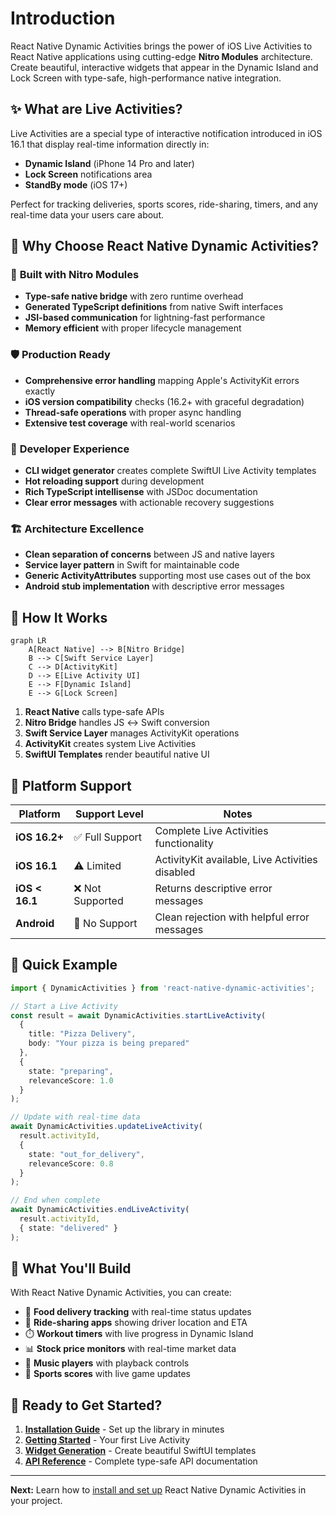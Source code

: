 # Introduction

React Native Dynamic Activities brings the power of iOS Live Activities to React Native applications using cutting-edge **Nitro Modules** architecture. Create beautiful, interactive widgets that appear in the Dynamic Island and Lock Screen with type-safe, high-performance native integration.

## ✨ What are Live Activities?

Live Activities are a special type of interactive notification introduced in iOS 16.1 that display real-time information directly in:

- **Dynamic Island** (iPhone 14 Pro and later)
- **Lock Screen** notifications area
- **StandBy mode** (iOS 17+)

Perfect for tracking deliveries, sports scores, ride-sharing, timers, and any real-time data your users care about.

## 🎯 Why Choose React Native Dynamic Activities?

### 🚀 **Built with Nitro Modules**
- **Type-safe native bridge** with zero runtime overhead
- **Generated TypeScript definitions** from native Swift interfaces  
- **JSI-based communication** for lightning-fast performance
- **Memory efficient** with proper lifecycle management

### 🛡️ **Production Ready**
- **Comprehensive error handling** mapping Apple's ActivityKit errors exactly
- **iOS version compatibility** checks (16.2+ with graceful degradation)
- **Thread-safe operations** with proper async handling
- **Extensive test coverage** with real-world scenarios

### 🎨 **Developer Experience**
- **CLI widget generator** creates complete SwiftUI Live Activity templates
- **Hot reloading support** during development
- **Rich TypeScript intellisense** with JSDoc documentation
- **Clear error messages** with actionable recovery suggestions

### 🏗️ **Architecture Excellence**
- **Clean separation of concerns** between JS and native layers
- **Service layer pattern** in Swift for maintainable code
- **Generic ActivityAttributes** supporting most use cases out of the box
- **Android stub implementation** with descriptive error messages

## 🔧 How It Works

```mermaid
graph LR
    A[React Native] --> B[Nitro Bridge]
    B --> C[Swift Service Layer]
    C --> D[ActivityKit]
    D --> E[Live Activity UI]
    E --> F[Dynamic Island]
    E --> G[Lock Screen]
```

1. **React Native** calls type-safe APIs
2. **Nitro Bridge** handles JS ↔ Swift conversion
3. **Swift Service Layer** manages ActivityKit operations
4. **ActivityKit** creates system Live Activities
5. **SwiftUI Templates** render beautiful native UI

## 📱 Platform Support

| Platform | Support Level | Notes |
|----------|--------------|--------|
| **iOS 16.2+** | ✅ Full Support | Complete Live Activities functionality |
| **iOS 16.1** | ⚠️ Limited | ActivityKit available, Live Activities disabled |
| **iOS < 16.1** | ❌ Not Supported | Returns descriptive error messages |
| **Android** | 🚫 No Support | Clean rejection with helpful error messages |

## 🚀 Quick Example

```typescript
import { DynamicActivities } from 'react-native-dynamic-activities';

// Start a Live Activity
const result = await DynamicActivities.startLiveActivity(
  {
    title: "Pizza Delivery", 
    body: "Your pizza is being prepared"
  },
  {
    state: "preparing",
    relevanceScore: 1.0
  }
);

// Update with real-time data
await DynamicActivities.updateLiveActivity(
  result.activityId,
  {
    state: "out_for_delivery",
    relevanceScore: 0.8
  }
);

// End when complete
await DynamicActivities.endLiveActivity(
  result.activityId,
  { state: "delivered" }
);
```

## 🎯 What You'll Build

With React Native Dynamic Activities, you can create:

- 🍕 **Food delivery tracking** with real-time status updates
- 🚗 **Ride-sharing apps** showing driver location and ETA  
- ⏱️ **Workout timers** with live progress in Dynamic Island
- 📊 **Stock price monitors** with real-time market data
- 🎵 **Music players** with playback controls
- 🏈 **Sports scores** with live game updates

## 🎉 Ready to Get Started?

1. **[Installation Guide](installation)** - Set up the library in minutes
2. **[Getting Started](getting-started)** - Your first Live Activity
3. **[Widget Generation](widgets/overview)** - Create beautiful SwiftUI templates
4. **[API Reference](api/overview)** - Complete type-safe API documentation

---

**Next:** Learn how to [install and set up](installation) React Native Dynamic Activities in your project.